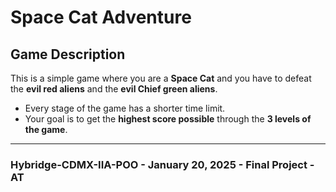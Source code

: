 # Space Cat Adventure

## Game Description
This is a simple game where you are a **Space Cat** and you have to defeat the **evil red aliens** and the **evil Chief green aliens**.

- Every stage of the game has a shorter time limit.
- Your goal is to get the **highest score possible** through the **3 levels of the game**.

---

### **Hybridge-CDMX-IIA-POO - January 20, 2025 - Final Project - AT**
